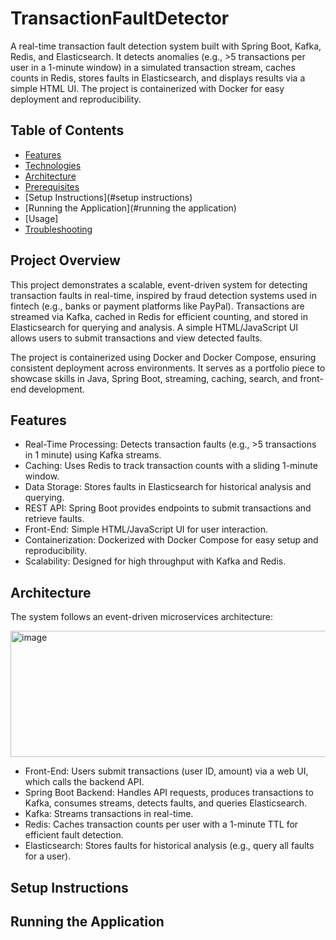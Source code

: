 # TransactionFaultDetector
A real-time transaction fault detection system built with Spring Boot, Kafka, Redis, and Elasticsearch. It detects anomalies (e.g., >5 transactions per user in a 1-minute window) in a simulated transaction stream, caches counts in Redis, stores faults in Elasticsearch, and displays results via a simple HTML UI. The project is containerized with Docker for easy deployment and reproducibility.

## Table of Contents
- [Features](#features)
- [Technologies](#technologies)
- [Architecture](#architecture)
- [Prerequisites](#prerequisites)
- [Setup Instructions](#setup instructions)
- [Running the Application](#running the application)
- [Usage]
- [Troubleshooting](troubleshooting)

## Project Overview

This project demonstrates a scalable, event-driven system for detecting transaction faults in real-time, inspired by fraud detection systems used in fintech (e.g., banks or payment platforms like PayPal). Transactions are streamed via Kafka, cached in Redis for efficient counting, and stored in Elasticsearch for querying and analysis. A simple HTML/JavaScript UI allows users to submit transactions and view detected faults.

The project is containerized using Docker and Docker Compose, ensuring consistent deployment across environments. It serves as a portfolio piece to showcase skills in Java, Spring Boot, streaming, caching, search, and front-end development.

## Features

- Real-Time Processing: Detects transaction faults (e.g., >5 transactions in 1 minute) using Kafka streams.
- Caching: Uses Redis to track transaction counts with a sliding 1-minute window.
- Data Storage: Stores faults in Elasticsearch for historical analysis and querying.
- REST API: Spring Boot provides endpoints to submit transactions and retrieve faults.
- Front-End: Simple HTML/JavaScript UI for user interaction.
- Containerization: Dockerized with Docker Compose for easy setup and reproducibility.
- Scalability: Designed for high throughput with Kafka and Redis.

## Architecture

The system follows an event-driven microservices architecture:

<img width="898" height="202" alt="image" src="https://github.com/user-attachments/assets/6b2af7b1-4d11-4218-b886-2f79c13f2b06" />

- Front-End: Users submit transactions (user ID, amount) via a web UI, which calls the backend API.
- Spring Boot Backend: Handles API requests, produces transactions to Kafka, consumes streams, detects faults, and queries Elasticsearch.
- Kafka: Streams transactions in real-time.
- Redis: Caches transaction counts per user with a 1-minute TTL for efficient fault detection.
- Elasticsearch: Stores faults for historical analysis (e.g., query all faults for a user).

## Setup Instructions

## Running the Application
